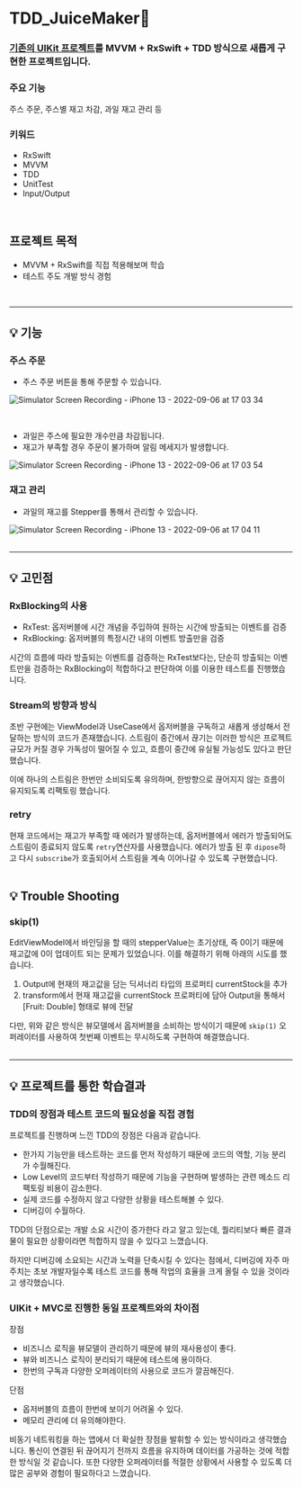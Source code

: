# TDD_JuiceMaker🥤
### [기존의 UIKit 프로젝트](https://github.com/horeng2/3.ios-juice-maker)를 MVVM + RxSwift + TDD 방식으로 새롭게 구현한 프로젝트입니다.
### 주요 기능 
주스 주문, 주스별 재고 차감, 과일 재고 관리 등

### 키워드
- RxSwift
- MVVM
- TDD
- UnitTest
- Input/Output
<br/>

## 프로젝트 목적
- MVVM + RxSwift를 직접 적용해보며 학습
- 테스트 주도 개발 방식 경험
<br/>

---

## 💡 기능
### 주스 주문
- 주스 주문 버튼을 통해 주문할 수 있습니다.

![Simulator Screen Recording - iPhone 13 - 2022-09-06 at 17 03 34](https://user-images.githubusercontent.com/87305744/188597359-3287e74f-da00-4be0-b70c-a9ddd1b59c28.gif)

<br/>

- 과일은 주스에 필요한 개수만큼 차감됩니다.
- 재고가 부족할 경우 주문이 불가하며 알림 메세지가 발생합니다.

![Simulator Screen Recording - iPhone 13 - 2022-09-06 at 17 03 54](https://user-images.githubusercontent.com/87305744/188597700-ca4a67c6-a74a-4646-8ff8-a5a759265a6a.gif)


### 재고 관리
- 과일의 재고를 Stepper를 통해서 관리할 수 있습니다.

![Simulator Screen Recording - iPhone 13 - 2022-09-06 at 17 04 11](https://user-images.githubusercontent.com/87305744/188597738-4b4a67c4-f27f-49c2-86ce-bbfaef9dfcec.gif)
<br/>
<br/>

---

## 💡 고민점
### RxBlocking의 사용
- RxTest: 옵저버블에 시간 개념을 주입하여 원하는 시간에 방출되는 이벤트를 검증
- RxBlocking: 옵저버블의 특정시간 내의 이벤트 방출만을 검증

시간의 흐름에 따라 방출되는 이벤트를 검증하는 RxTest보다는, 단순히 방출되는 이벤트만을 검증하는 RxBlocking이 적합하다고 판단하여 이를 이용한 테스트를 진행했습니다.
<br/>

### Stream의 방향과 방식
초반 구현에는 ViewModel과 UseCase에서 옵저버블을 구독하고 새롭게 생성해서 전달하는 방식의 코드가 존재했습니다. 스트림이 중간에서 끊기는 이러한 방식은 프로젝트 규모가 커질 경우 가독성이 떨어질 수 있고, 흐름이 중간에 유실될 가능성도 있다고 판단했습니다. 

이에 하나의 스트림은 한번만 소비되도록 유의하며, 한방향으로 끊어지지 않는 흐름이 유지되도록 리팩토링 했습니다.
<br/>

### retry
현재 코드에서는 재고가 부족할 때 에러가 발생하는데, 옵저버블에서 에러가 방출되어도 스트림이 종료되지 않도록 `retry`연산자를 사용했습니다. 에러가 방출 된 후 `dipose`하고 다시 `subscribe`가 호출되어서 스트림을 계속 이어나갈 수 있도록 구현했습니다.
<br/>
<br/>

## 💡 Trouble Shooting
### skip(1)
EditViewModel에서 바인딩을 할 때의 stepperValue는 초기상태, 즉 0이기 때문에 재고값에 0이 업데이트 되는 문제가 있었습니다.
이를 해결하기 위해 아래의 시도를 했습니다.

1. Output에 현재의 재고값을 담는 딕셔너리 타입의 프로퍼티 currentStock을 추가
2. transform에서 현재 재고값을 currentStock 프로퍼티에 담아 Output을 통해서 [Fruit: Double] 형태로 뷰에 전달
    
다만, 위와 같은 방식은 뷰모델에서 옵저버블을 소비하는 방식이기 때문에 `skip(1)` 오퍼레이터를 사용하여 첫번째 이벤트는 무시하도록 구현하여 해결했습니다.
<br/>
<br/>

---

## 💡 프로젝트를 통한 학습결과
### TDD의 장점과 테스트 코드의 필요성을 직접 경험
프로젝트를 진행하며 느낀 TDD의 장점은 다음과 같습니다.
- 한가지 기능만을 테스트하는 코드를 먼저 작성하기 때문에 코드의 역할, 기능 분리가 수월해진다.
- Low Level의 코드부터 작성하기 때문에 기능을 구현하며 발생하는 관련 메소드 리팩토링 비용이 감소한다.
- 실제 코드를 수정하지 않고 다양한 상황을 테스트해볼 수 있다.
- 디버깅이 수월하다.

TDD의 단점으로는 개발 소요 시간이 증가한다 라고 알고 있는데, 퀄리티보다 빠른 결과물이 필요한 상황이라면 적합하지 않을 수 있다고 느꼈습니다.

하지만 디버깅에 소요되는 시간과 노력을 단축시킬 수 있다는 점에서, 디버깅에 자주 마주치는 초보 개발자일수록 테스트 코드를 통해 작업의 효율을 크게 올릴 수 있을 것이라고 생각했습니다.
<br/>

### UIKit + MVC로 진행한 동일 프로젝트와의 차이점 
장점
- 비즈니스 로직을 뷰모델이 관리하기 때문에 뷰의 재사용성이 좋다.
- 뷰와 비즈니스 로직이 분리되기 때문에 테스트에 용이하다.
- 한번의 구독과 다양한 오퍼레이터의 사용으로 코드가 깔끔해진다.

단점
- 옵저버블의 흐름이 한번에 보이기 어려울 수 있다.
- 메모리 관리에 더 유의해야한다.

비동기 네트워킹을 하는 앱에서 더 확실한 장점을 발휘할 수 있는 방식이라고 생각했습니다. 통신이 연결된 뒤 끊어지기 전까지 흐름을 유지하며 데이터를 가공하는 것에 적합한 방식일 것 같습니다.
또한 다양한 오퍼레이터를 적절한 상황에서 사용할 수 있도록 더 많은 공부와 경험이 필요하다고 느꼈습니다. 
